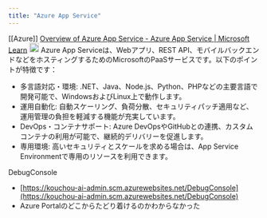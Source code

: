 ```yaml
---
title: "Azure App Service"
---
```


[[Azure]]
[Overview of Azure App Service - Azure App Service | Microsoft Learn](https://learn.microsoft.com/en-us/azure/app-service/overview#app-service-on-linux)
<img src='https://scrapbox.io/api/pages/nishio/o3/icon' alt='o3.icon' height="19.5"/>
Azure App Serviceは、Webアプリ、REST API、モバイルバックエンドなどをホスティングするためのMicrosoftのPaaSサービスです。以下のポイントが特徴です：
- 多言語対応・環境: .NET、Java、Node.js、Python、PHPなどの主要言語で開発可能で、WindowsおよびLinux上で動作します。
- 運用自動化: 自動スケーリング、負荷分散、セキュリティパッチ適用など、運用管理の負担を軽減する機能が充実しています。
- DevOps・コンテナサポート: Azure DevOpsやGitHubとの連携、カスタムコンテナの利用が可能で、継続的デリバリーを促進します。
- 専用環境: 高いセキュリティとスケールを求める場合は、App Service Environmentで専用のリソースを利用できます。


DebugConsole
- [https://kouchou-ai-admin.scm.azurewebsites.net/DebugConsole](https://kouchou-ai-admin.scm.azurewebsites.net/DebugConsole)
- Azure Portalのどこからたどり着けるのかわからなかった
